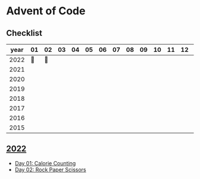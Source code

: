 # Advent of Code

## Checklist

year| 01 |02|03|04|05|06|07|08|09|10|11|12|13|14|15|16|17|18|19|20|21|22|23|24|25
----|--|---|---|---|---|---|---|---|---|---|---|---|---|---|---|---|---|---|---|---|---|---|---|---|---
2022 |🌟|🌟||||||||||||||||||||||||
2021 ||||||||||||||||||||||||||
2020 ||||||||||||||||||||||||||
2019 ||||||||||||||||||||||||||
2018 ||||||||||||||||||||||||||
2017 ||||||||||||||||||||||||||
2016 ||||||||||||||||||||||||||
2015 ||||||||||||||||||||||||||
 


## [2022](https://adventofcode.com/2022)

* [Day 01: Calorie Counting](./_2022/_01)
* [Day 02: Rock Paper Scissors](./_2022/_02)
